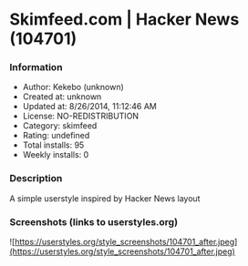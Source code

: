 # Skimfeed.com | Hacker News (104701)

### Information
- Author: Kekebo (unknown)
- Created at: unknown
- Updated at: 8/26/2014, 11:12:46 AM
- License: NO-REDISTRIBUTION
- Category: skimfeed
- Rating: undefined
- Total installs: 95
- Weekly installs: 0


### Description
A simple userstyle inspired by Hacker News layout


### Screenshots (links to userstyles.org)
![https://userstyles.org/style_screenshots/104701_after.jpeg](https://userstyles.org/style_screenshots/104701_after.jpeg)


